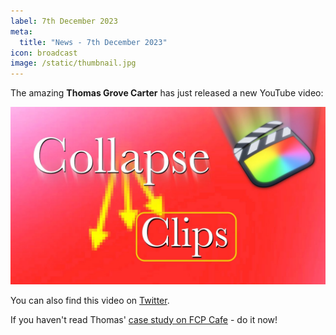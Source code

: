 ```yaml
---
label: 7th December 2023
meta:
  title: "News - 7th December 2023"
icon: broadcast
image: /static/thumbnail.jpg
---
```


The amazing **Thomas Grove Carter** has just released a new YouTube video:

[![](/static/collapse-clips.jpeg)](https://youtube.com/watch?v=cnYiKrFmnnU)

You can also find this video on [Twitter](https://twitter.com/thomasgcarter/status/1732027184615752115).

If you haven't read Thomas' [case study on FCP Cafe](/case-studies/periodsomnia/) - do it now!